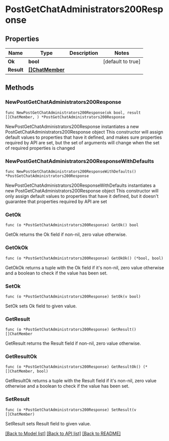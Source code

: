 # PostGetChatAdministrators200Response

## Properties

Name | Type | Description | Notes
------------ | ------------- | ------------- | -------------
**Ok** | **bool** |  | [default to true]
**Result** | [**[]ChatMember**](ChatMember.md) |  | 

## Methods

### NewPostGetChatAdministrators200Response

`func NewPostGetChatAdministrators200Response(ok bool, result []ChatMember, ) *PostGetChatAdministrators200Response`

NewPostGetChatAdministrators200Response instantiates a new PostGetChatAdministrators200Response object
This constructor will assign default values to properties that have it defined,
and makes sure properties required by API are set, but the set of arguments
will change when the set of required properties is changed

### NewPostGetChatAdministrators200ResponseWithDefaults

`func NewPostGetChatAdministrators200ResponseWithDefaults() *PostGetChatAdministrators200Response`

NewPostGetChatAdministrators200ResponseWithDefaults instantiates a new PostGetChatAdministrators200Response object
This constructor will only assign default values to properties that have it defined,
but it doesn't guarantee that properties required by API are set

### GetOk

`func (o *PostGetChatAdministrators200Response) GetOk() bool`

GetOk returns the Ok field if non-nil, zero value otherwise.

### GetOkOk

`func (o *PostGetChatAdministrators200Response) GetOkOk() (*bool, bool)`

GetOkOk returns a tuple with the Ok field if it's non-nil, zero value otherwise
and a boolean to check if the value has been set.

### SetOk

`func (o *PostGetChatAdministrators200Response) SetOk(v bool)`

SetOk sets Ok field to given value.


### GetResult

`func (o *PostGetChatAdministrators200Response) GetResult() []ChatMember`

GetResult returns the Result field if non-nil, zero value otherwise.

### GetResultOk

`func (o *PostGetChatAdministrators200Response) GetResultOk() (*[]ChatMember, bool)`

GetResultOk returns a tuple with the Result field if it's non-nil, zero value otherwise
and a boolean to check if the value has been set.

### SetResult

`func (o *PostGetChatAdministrators200Response) SetResult(v []ChatMember)`

SetResult sets Result field to given value.



[[Back to Model list]](../README.md#documentation-for-models) [[Back to API list]](../README.md#documentation-for-api-endpoints) [[Back to README]](../README.md)


